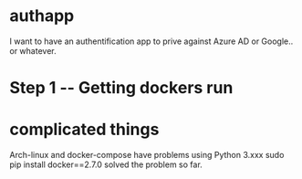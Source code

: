 # authapp
I want to have an authentification app to prive against Azure AD or Google.. or whatever. 

# Step 1 -- Getting dockers run

# complicated things
Arch-linux and docker-compose have problems using Python 3.xxx 
  sudo pip install docker==2.7.0
solved the problem so far.
